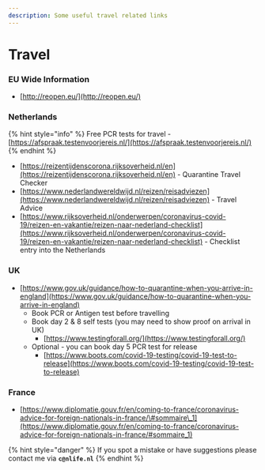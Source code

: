 ```yaml
---
description: Some useful travel related links
---
```


# Travel

### EU Wide Information

* [http://reopen.eu/](http://reopen.eu/)

### Netherlands

{% hint style="info" %}
Free PCR tests for travel - [https://afspraak.testenvoorjereis.nl/](https://afspraak.testenvoorjereis.nl/) 
{% endhint %}

* [https://reizentijdenscorona.rijksoverheid.nl/en](https://reizentijdenscorona.rijksoverheid.nl/en) - Quarantine Travel Checker
* [https://www.nederlandwereldwijd.nl/reizen/reisadviezen](https://www.nederlandwereldwijd.nl/reizen/reisadviezen) - Travel Advice
* [https://www.rijksoverheid.nl/onderwerpen/coronavirus-covid-19/reizen-en-vakantie/reizen-naar-nederland-checklist](https://www.rijksoverheid.nl/onderwerpen/coronavirus-covid-19/reizen-en-vakantie/reizen-naar-nederland-checklist) - Checklist entry into the Netherlands

### UK

* [https://www.gov.uk/guidance/how-to-quarantine-when-you-arrive-in-england](https://www.gov.uk/guidance/how-to-quarantine-when-you-arrive-in-england)
  * Book PCR or Antigen test before travelling
  * Book day 2 & 8 self tests \(you may need to show proof on arrival in UK\)
    * [https://www.testingforall.org/](https://www.testingforall.org/)
  * Optional - you can book day 5 PCR test for release
    * [https://www.boots.com/covid-19-testing/covid-19-test-to-release](https://www.boots.com/covid-19-testing/covid-19-test-to-release)

### France

* [https://www.diplomatie.gouv.fr/en/coming-to-france/coronavirus-advice-for-foreign-nationals-in-france/\#sommaire\_1](https://www.diplomatie.gouv.fr/en/coming-to-france/coronavirus-advice-for-foreign-nationals-in-france/#sommaire_1) 

{% hint style="danger" %}
If you spot a mistake or have suggestions please contact me via **`c@nlife.nl`**
{% endhint %}



